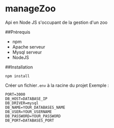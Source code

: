 # manageZoo
Api en Node JS s'occupant de la gestion d'un zoo

##Prérequis

- npm
- Apache serveur
- Mysql serveur
- NodeJS


##Installation

```npm install```


Créer un fichier```.env``` à la racine du projet
Exemple : 
```
PORT=3000
DB_HOST=DATABASE_IP
DB_DRIVER=mysql
DB_NAME=YOUR_DATABASES_NAME
DB_USER=YOUR_USERNAME
DB_PASSWORD=YOUR_PASSWORD
DB_PORT=DATABASES_PORT
```